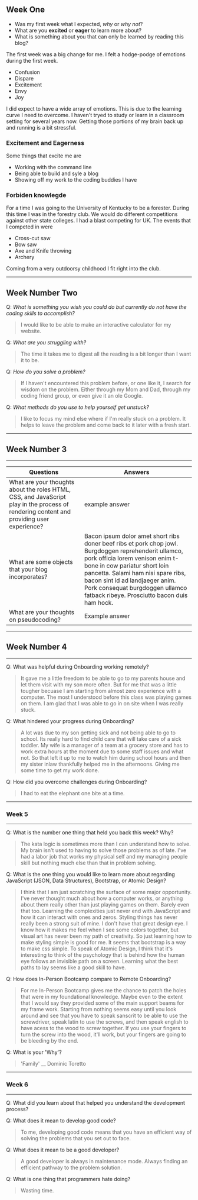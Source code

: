 ## Week One
- Was my first week what I expected, *why* or *why not*?
- What are you **excited** or **eager** to learn more about?
- What is something about you that can only be learned by reading this blog?

The first week was a big change for me.  I felt a hodge-podge of emotions during the first week.
- Confusion
- Dispare
- Excitement
- Envy
- Joy

I did expect to have a wide array of emotions. This is due to the learning curve I need to overcome.  I haven't tryed to study or learn in a classroom setting for several years now.
Getting those portions of my brain back up and running is a bit stressful.
### Excitement and Eagerness

Some things that excite me are
- Working with the command line
- Being able to build and syle a blog
- Showing off my work to the coding buddies I have

### Forbiden knowlegde

For a time I was going to the University of Kentucky to be a forester.  During this time I was in the forestry club. We would do different competitions against other state colleges. 
I had a blast competing for UK. The events that I competed in were
- Cross-cut saw
- Bow saw
- Axe and Knife throwing
- Archery

Coming from a very outdoorsy childhood I fit right into the club.

---

## Week Number Two

Q: *What is something you wish you could do but currently do not have the coding skills to accomplish?*

> I would like to be able to make an interactive calculator for my website.

Q: *What are you struggling with?*

> The time it takes me to digest all the reading is a bit longer than I want it to be.

Q: *How do you solve a problem?*

> If I haven't encountered this problem before, or one like it, I search for wisdom on the problem.  Either through my Mom and Dad, through my coding friend group, or even give it an ole Google.

Q: *What methods do you use to help yourself get unstuck?*

> I like to focus my mind else where if I'm really stuck on a problem.  It helps to leave the problem and come back to it later with a fresh start.


---

## Week Number 3
---


| Questions | Answers |
| -----------| -----------|
| What are your thoughts about the roles HTML, CSS, and JavaScript play in the process of rendering content and providing user experience?| example answer |
| What are some objects that your blog incorporates? | Bacon ipsum dolor amet short ribs doner beef ribs et pork chop jowl. Burgdoggen reprehenderit ullamco, pork officia lorem venison enim t-bone in cow pariatur short loin pancetta. Salami ham nisi spare ribs, bacon sint id ad landjaeger anim. Pork consequat burgdoggen ullamco fatback ribeye. Prosciutto bacon duis ham hock. |
| What are your thoughts on pseudocoding? | Example answer |

---
## Week Number 4
---

Q: What was helpful during Onboarding working remotely?

> It gave me a little freedom to be able to go to my parents house and let them visit with my son more often.  But for me that was a little tougher becuase I am starting from almost zero experience with a computer.  The most I understood before this class was playing games on them.  I am glad that I was able to go in on site when I was really stuck.

Q: What hindered your progress during Onboarding?

> A lot was due to my son getting sick and not being able to go to school.  Its really hard to find child care that will take care of a sick toddler.  My wife is a manager of a team at a grocery store and has to work extra hours at the moment due to some staff issues and what not.  So that left it up to me to watch him during school hours and then my sister inlaw thankfully helped me in the afternoons.  Giving me some time to get my work done.


Q: How did you overcome challenges during Onboarding?

> I had to eat the elephant one bite at a time.


---
### Week 5
---

Q: What is the number one thing that held you back this week? Why?

> The kata logic is sometimes more than I can understand how to solve.  My brain isn't used to having to solve those problems as of late.  I've had a labor job that works my physical self and my managing people skill but nothing much else than that in problem solving.  

Q: What is the one thing you would like to learn more about regarding JavaScript (JSON, Data Structures), Bootstrap, or Atomic Design?

> I think that I am just scratching the surface of some major opportunity.  I've never thought much about how a computer works, or anything about them really other than just playing games on them. Barely even that too.  Learning the complexities just never end with JavaScript and how it can interact with ones and zeros.  Styling things has never really  been a strong suit of mine.  I don't have that great design eye. I know how it makes me feel when I see some colors together, but visual art has never been my path of creativity.  So just learning how to make styling simple is good for me. It seems that bootstrap is a way to make css simple.  To speak of Atomic Design, I think that it's interesting to think of the psychology that is behind how the human eye follows an invisible path on a screen.  Learning what the best paths to lay seems like a good skill to have.

Q: How does In-Person Bootcamp compare to Remote Onboarding?

> For me In-Person Bootcamp gives me the chance to patch the holes that were in my foundational knowledge.  Maybe even to the extent that I would say they provided some of the main support beams for my frame work.  Starting from nothing seems easy until you look around and see that you have to speak sanscrit to be able to use the screwdriver, speak latin to use the screws, and then speak english to have acess to the wood to screw together.  If you use your fingers to turn the screw into the wood, it'll work, but your fingers are going to be bleeding by the end.

Q: What is your 'Why'?

> 'Family' __ Dominic Toretto


---
### Week 6
---

Q: What did you learn about that helped you understand the development process?

>  

Q: What does it mean to develop good code?

> To me, developing good code means that you have an efficient way of solving the problems that you set out to face.

Q: What does it mean to be a good developer?

> A good developer is always in maintenance mode.  Always finding an efficient pathway to the problem solution. 

Q: What is one thing that programmers hate doing?

> Wasting time.
